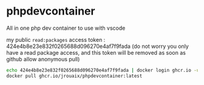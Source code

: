 # phpdevcontainer
All in one php dev container to use with vscode

my public `read:packages` access token : 424e4b8e23e832f0265688d096270e4af7f9fada
(do not worry you only have a read package access, and this token will be removed as soon as github allow anonymous pull)

``` bash
echo 424e4b8e23e832f0265688d096270e4af7f9fada | docker login ghcr.io -u jrouaix --password-stdin
docker pull ghcr.io/jrouaix/phpdevcontainer:latest
```
